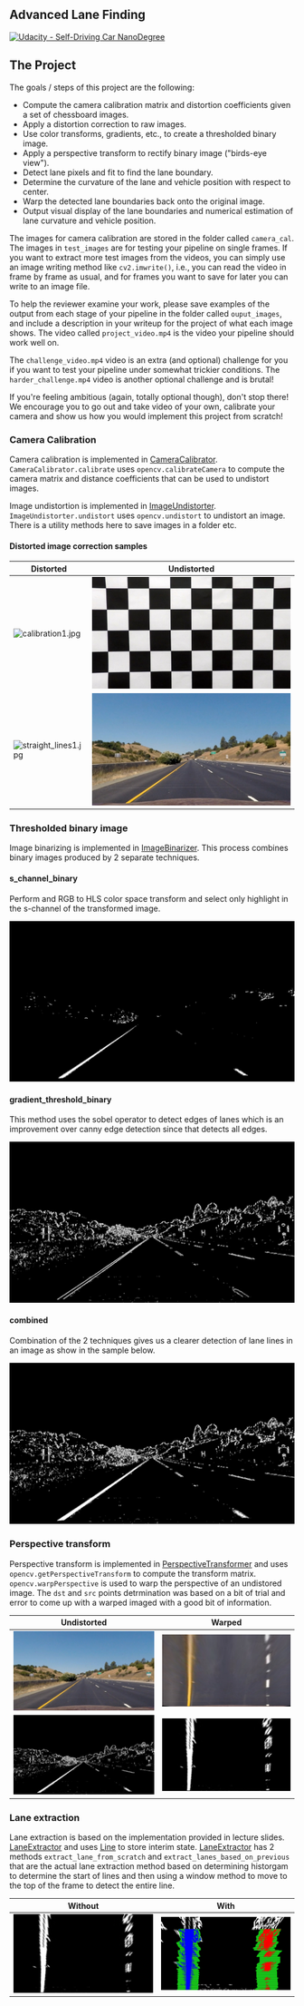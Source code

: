 ## Advanced Lane Finding
[![Udacity - Self-Driving Car NanoDegree](https://s3.amazonaws.com/udacity-sdc/github/shield-carnd.svg)](http://www.udacity.com/drive)

The Project
---

The goals / steps of this project are the following:

* Compute the camera calibration matrix and distortion coefficients given a set of chessboard images.
* Apply a distortion correction to raw images.
* Use color transforms, gradients, etc., to create a thresholded binary image.
* Apply a perspective transform to rectify binary image ("birds-eye view").
* Detect lane pixels and fit to find the lane boundary.
* Determine the curvature of the lane and vehicle position with respect to center.
* Warp the detected lane boundaries back onto the original image.
* Output visual display of the lane boundaries and numerical estimation of lane curvature and vehicle position.

The images for camera calibration are stored in the folder called `camera_cal`.  The images in `test_images` are for testing your pipeline on single frames.  If you want to extract more test images from the videos, you can simply use an image writing method like `cv2.imwrite()`, i.e., you can read the video in frame by frame as usual, and for frames you want to save for later you can write to an image file.

To help the reviewer examine your work, please save examples of the output from each stage of your pipeline in the folder called `ouput_images`, and include a description in your writeup for the project of what each image shows.    The video called `project_video.mp4` is the video your pipeline should work well on.

The `challenge_video.mp4` video is an extra (and optional) challenge for you if you want to test your pipeline under somewhat trickier conditions.  The `harder_challenge.mp4` video is another optional challenge and is brutal!

If you're feeling ambitious (again, totally optional though), don't stop there!  We encourage you to go out and take video of your own, calibrate your camera and show us how you would implement this project from scratch!

### Camera Calibration

Camera calibration is implemented in [CameraCalibrator](./advancedlanelines/camera_utils.py). `CameraCalibrator.calibrate` uses
`opencv.calibrateCamera` to compute the camera matrix and distance coefficients that can be used to undistort images.

Image undistortion is implemented in [ImageUndistorter](./advancedlanelines/camera_utils.py). `ImageUndistorter.undistort` uses
`opencv.undistort` to undistort an image. There is a utility methods here to save images in a folder etc.


#### Distorted image correction samples

Distorted | Undistorted
----------|--------------
![calibration1.jpg](./camera_cal/calibration1.jpg) | ![calibration1_undistort.jpg](./output_images/calibration1_undistort.jpg)
![straight_lines1.jpg](./test_images/straight_lines1.jpg) | ![straight_lines1_undistort.jpg](./output_images/straight_lines1_undistort.jpg)


### Thresholded binary image

Image binarizing is implemented in [ImageBinarizer](./advancedlanelines/image_binary.py). This process combines binary images
produced by 2 separate techniques.

#### s_channel_binary
Perform and RGB to HLS color space transform and select only highlight in the s-channel of the transformed image.

![straight_lines1_undistort_s_binary.jpg](./output_images/straight_lines1_undistort_s_binary.jpg)

#### gradient_threshold_binary
This method uses the sobel operator to detect edges of lanes which is an improvement over canny edge detection
since that detects all edges.

![straight_lines1_undistort_sxbinary.jpg](./output_images/straight_lines1_undistort_sxbinary.jpg)

#### combined
Combination of the 2 techniques gives us a clearer detection of lane lines in an image as show in the sample below.

![straight_lines1_undistort_binary.jpg](./output_images/straight_lines1_undistort_binary.jpg)

### Perspective transform
Perspective transform is implemented in [PerspectiveTransformer](./advancedlines/perspective.py) and uses
`opencv.getPerspectiveTransform` to compute the transform matrix. `opencv.warpPerspective` is used to
warp the perspective of an undistored image. The `dst` and `src` points detrmination was based on a bit of trial
and error to come up with a warped imaged with a good bit of information.

Undistorted | Warped
------------|--------
![straight_lines1_undistort.jpg](./output_images/straight_lines1_undistort.jpg) | ![straight_lines1_undistort_warped.jpg](./output_images/straight_lines1_undistort_warped.jpg)
![straight_lines1_undistort_binary.jpg](./output_images/straight_lines1_undistort_binary.jpg) | ![straight_lines1_undistort_binary_warped.jpg](./output_images/straight_lines1_undistort_binary_warped.jpg)

### Lane extraction
Lane extraction is based on the implementation provided in lecture slides. [LaneExtractor](./advancedlines/lane.py) and
uses [Line](./advanced/line.py) to store interim state. [LaneExtractor](./advancedlines/lane.py) has 2 methods `extract_lane_from_scratch` and
`extract_lanes_based_on_previous` that are the actual lane extraction method based on determining historgam to determine the start of lines
and then using a window method to move to the top of the frame to detect the entire line.

Without | With
--------|------
![straight_lines1_undistort_binary_warped.jpg](./output_images/straight_lines1_undistort_binary_warped.jpg) | ![straight_lines1_undistort_binary_warped_lanes.jpg](./output_images/straight_lines1_undistort_binary_warped_lanes.jpg)


